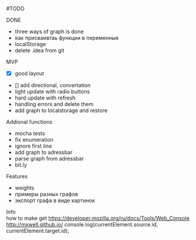 #TODO

DONE
* three ways of graph is done
* как присваивтаь функции в переменные
* localStorage
* delete .idea from git

MVP

* [x] good layout
* [] add directional, convertation
* light update with radio buttons
* hard update with refresh
* handling errors and delete them
* add graph to localstorage and restore

Addional functions
* mocha tests
* fix enumeration
* ignore first line
* add graph to adressbar
* parse graph from adressbar 
* bit.ly 
 
Features

* weights
* примеры разных графов
* экспорт графа в виде картинок

Info <br>
how to make get 
https://developer.mozilla.org/ru/docs/Tools/Web_Console
http://mxwell.github.io/
console.log(currentElement.source.id, currentElement.target.id);













